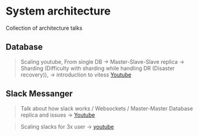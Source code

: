 # System architecture

Collection of architecture talks


## Database 

> Scaling youtube, 
> From single DB -> Master-Slave-Slave replica -> Sharding 
> (Difficulty with sharding while handling DR (Disaster recovery)), -> introduction to vitess [Youtube](https://www.youtube.com/watch?v=5yDO-tmIoXY&ab_channel=%40Scale)


## Slack Messanger   


> Talk about how slack works / Websockets / Master-Master Database replica and issues ->
> [Youtube](https://www.youtube.com/watch?v=WE9c9AZe-DY&ab_channel=InfoQ)


> Scaling slacks for 3x user  -> [youtube](https://www.youtube.com/watch?v=_M-oHxknfnI&ab_channel=InfoQ)
